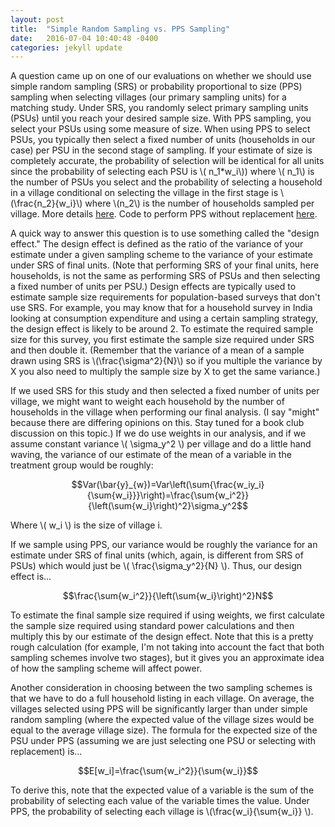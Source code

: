 ```yaml
---
layout: post
title:  "Simple Random Sampling vs. PPS Sampling"
date:   2016-07-04 10:40:48 -0400
categories: jekyll update
---
```


A question came up on one of our evaluations on whether we should use simple random sampling (SRS) or probability proportional to size (PPS) sampling when selecting villages (our primary sampling units) for a matching study.  Under SRS, you randomly select primary sampling units (PSUs) until you reach your desired sample size.  With PPS sampling, you select your PSUs using some measure of size.  When using PPS to select PSUs, you typically then select a fixed number of units (households in our case) per PSU in the second stage of sampling.  If your estimate of size is completely accurate, the probability of selection will be identical for all units since the probability of selecting each PSU is \\( n_1*w_i\\)) where \\( n_1\\) is the number of PSUs you select and the probability of selecting a household in a village conditional on selecting the village in the first stage is \\(\frac{n_2}{w_i}\\) where \\(n_2\\) is the number of households sampled per village.  More details [here](https://en.wikipedia.org/wiki/Sampling_(statistics)#Probability-proportional-to-size_sampling).  Code to perform PPS without replacement [here](https://ideas.repec.org/c/boc/bocode/s454101.html).

A quick way to answer this question is to use something called the "design effect."  The design effect is defined as the ratio of the variance of your estimate under a given sampling scheme to the variance of your estimate under SRS of final units.  (Note that performing SRS of your final units, here households, is not the same as performing SRS of PSUs and then selecting a fixed number of units per PSU.) Design effects are typically used to estimate sample size requirements for population-based surveys that don't use SRS.  For example, you may know that for a household survey in India looking at consumption expenditure and using a certain sampling strategy, the design effect is likely to be around 2. To estimate the required sample size for this survey, you first estimate the sample size required under SRS and then double it. (Remember that the variance of a mean of a sample drawn using SRS is \\(\frac{\sigma^2}{N}\\) so if you multiple the variance by X you also need to multiply the sample size by X to get the same variance.)

If we used SRS for this study and then selected a fixed number of units per village, we might want to weight each household by the number of households in the village when performing our final analysis.  (I say "might" because there are differing opinions on this.  Stay tuned for a book club discussion on this topic.)  If we do use weights in our analysis, and  if we assume constant variance \\( \sigma_y^2 \\) per village and do a little hand waving, the variance of our estimate of the mean of a variable in the treatment group would be roughly:

$$Var(\bar{y}_{w})=Var\left(\sum{\frac{w_iy_i}{\sum{w_i}}}\right)=\frac{\sum{w_i^2}}{\left(\sum{w_i}\right)^2}\sigma_y^2$$

Where \\( w_i \\) is the size of village i.

If we sample using PPS, our variance would be roughly the variance for an estimate under SRS of final units (which, again, is different from SRS of PSUs) which would just be \\( \frac{\sigma_y^2}{N} \\).  Thus, our design effect is...

$$\frac{\sum{w_i^2}}{\left(\sum{w_i}\right)^2}N$$

To estimate the final sample size required if using weights, we first calculate the sample size required using standard power calculations and then multiply this by our estimate of the design effect. Note that this is a pretty rough calculation (for example, I'm not taking into account the fact that both sampling schemes involve two stages), but it gives you an approximate idea of how the sampling scheme will affect power.

Another consideration in choosing between the two sampling schemes is that we have to do a full household listing in each village.  On average, the villages selected using PPS will be significantly larger than under simple random sampling (where the expected value of the village sizes would be equal to the average village size).  The formula for the expected size of the PSU under PPS (assuming we are just selecting one PSU or selecting with replacement) is...

$$E[w_i]=\frac{\sum{w_i^2}}{\sum{w_i}}$$

To derive this, note that the expected value of a variable is the sum of the probability of selecting each value of the variable times the value.  Under PPS, the probability of selecting each village is \\(\frac{w_i}{\sum{w_i}} \\).  